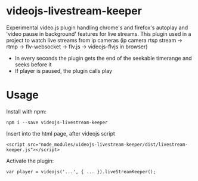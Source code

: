 # videojs-livestream-keeper

Experimental video.js plugin handling chrome's and firefox's autoplay and 'video pause in background' features for live streams. This plugin used in a project to watch live streams from ip cameras (ip camera rtsp stream -> rtmp -> flv-websocket -> flv.js -> videojs-flvjs in browser)

* In every seconds the plugin gets the end of the seekable timerange and seeks before it
* If player is paused, the plugin calls play

# Usage

Install with npm:

```
npm i --save videojs-livestream-keeper
```

Insert into the html page, after videojs script

```
<script src="node_modules/videojs-livestream-keeper/dist/livestream-keeper.js"></script>
```

Activate the plugin:
```
var player = videojs('...', { ... }).liveStreamKeeper();
```
